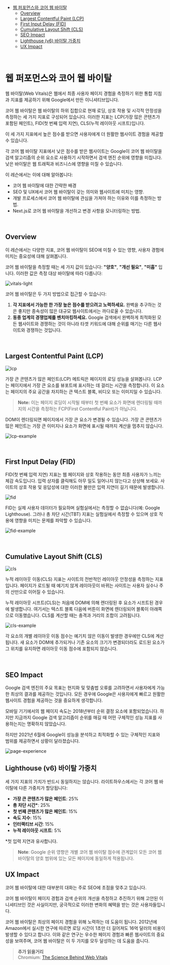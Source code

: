 - [웹 퍼포먼스와 코어 웹 바이탈](#웹-퍼포먼스와-코어-웹-바이탈)
  - [Overview](#overview)
  - [Largest Contentful Paint (LCP)](#largest-contentful-paint-lcp)
  - [First Input Delay (FID)](#first-input-delay-fid)
  - [Cumulative Layout Shift (CLS)](#cumulative-layout-shift-cls)
  - [SEO Impact](#seo-impact)
  - [Lighthouse (v6) 바이탈 가중치](#lighthouse-v6-바이탈-가중치)
  - [UX Impact](#ux-impact)

<br />

# 웹 퍼포먼스와 코어 웹 바이탈

웹 바이탈(Web Vitals)은 웹에서 최종 사용자 페이지 경험을 측정하기 위한 통합 지침과 지표를 제공하기 위해 Google에서 만든 이니셔티브입니다.

코어 웹 바이탈은 웹 바이탈의 하위 집합으로 현재 로딩, 상호 작용 및 시각적 안정성을 측정하는 세 가지 지표로 구성되어 있습니다. 이러한 지표는 LCP(가장 많은 콘텐츠가 포함된 페인트), FID(첫 번째 입력 지연), CLS(누적 레이아웃 시프트)입니다.

이 세 가지 지표에서 높은 점수를 받으면 사용자에게 더 원활한 웹사이트 경험을 제공할 수 있습니다.

각 코어 웹 바이탈 지표에서 낮은 점수를 받은 웹사이트는 Google이 코어 웹 바이탈을 검색 알고리즘의 순위 요소로 사용하기 시작하면서 검색 엔진 순위에 영향을 미칩니다. 낮은 바이탈은 웹 트래픽과 비즈니스에 영향을 미칠 수 있습니다.

이 레슨에서는 이에 대해 알아봅니다:

- 코어 웹 바이탈에 대한 간략한 배경
- SEO 및 UX에서 코어 웹 바이탈이 갖는 의미와 웹사이트에 미치는 영향.
- 개발 프로세스에서 코어 웹 바이탈에 관심을 가져야 하는 이유와 이를 측정하는 방법.
- Next.js로 코어 웹 바이탈을 개선하고 변경 사항을 모니터링하는 방법.

<br />

## Overview

이 레슨에서는 다양한 지표, 코어 웹 바이탈이 SEO에 미칠 수 있는 영향, 사용자 경험에 미치는 중요성에 대해 살펴봅니다.

코어 웹 바이탈을 측정할 때는 세 가지 값이 있습니다: **"양호"**, **"개선 필요"**, **"미흡"** 입니다. 이러한 값은 측정 대상 바이탈에 따라 다릅니다:

![vitals-light](./assets/Performance%20&%20Core%20Web%20Vitals/vitals-light.png)

코어 웹 바이탈은 두 가지 방법으로 접근할 수 있습니다:

1. **각 지표에서 가능한 한 가장 높은 점수를 받으려고 노력하세요.** 완벽을 추구하는 것은 좋지만 종속성이 많은 대규모 웹사이트에서는 까다로울 수 있습니다.
2. **동종 업계의 경쟁업체를 벤치마킹하세요.** Google 검색에서 완벽하게 최적화된 모든 웹사이트와 경쟁하는 것이 아니라 타겟 키워드에 대해 순위를 매기는 다른 웹사이트와 경쟁하는 것입니다.

<br />

## Largest Contentful Paint (LCP)

![lcp](./assets/Performance%20&%20Core%20Web%20Vitals/lcp.avif)

가장 큰 콘텐츠가 많은 페인트(LCP) 메트릭은 페이지의 로딩 성능을 살펴봅니다. LCP는 페이지에서 가장 큰 요소를 뷰포트에 표시하는 데 걸리는 시간을 측정합니다. 이 요소는 페이지의 주요 공간을 차지하는 큰 텍스트 블록, 비디오 또는 이미지일 수 있습니다.

> **Note:** 이는 페이지 로딩이 시작될 때부터 첫 번째 요소가 화면에 렌더링될 때까지의 시간을 측정하는 FCP(First Contentful Paint)가 아닙니다.

DOM이 렌더링되면 페이지에서 가장 큰 요소가 변경될 수 있습니다. 가장 큰 콘텐츠가 많은 페인트는 가장 큰 이미지나 요소가 화면에 표시될 때까지 계산을 멈추지 않습니다.

![lcp-example](./assets/Performance%20&%20Core%20Web%20Vitals/lcp-example.avif)

<br />

## First Input Delay (FID)

FID(첫 번째 입력 지연) 지표는 웹 페이지와 상호 작용하는 동안 최종 사용자가 느끼는 체감 속도입니다. 입력 상자를 클릭해도 아무 일도 일어나지 않는다고 상상해 보세요. 사이트의 상호 작용 및 응답성에 대한 이러한 불만은 입력 지연이 길기 때문에 발생합니다.

![fid](./assets/Performance%20&%20Core%20Web%20Vitals/fid.png)

FID는 실제 사용자 데이터가 필요하며 실험실에서는 측정할 수 없습니다(예: Google Lighthouse). 그러나 총 차단 시간(TBT) 지표는 실험실에서 측정할 수 있으며 상호 작용에 영향을 미치는 문제를 파악할 수 있습니다.

![fid-example](./assets/Performance%20&%20Core%20Web%20Vitals/fid-example.png)

<br />

## Cumulative Layout Shift (CLS)

![cls](./assets/Performance%20&%20Core%20Web%20Vitals/cls.png)

누적 레이아웃 이동(CLS) 지표는 사이트의 전반적인 레이아웃 안정성을 측정하는 지표입니다. 페이지가 로드될 때 예기치 않게 레이아웃이 바뀌는 사이트는 사용자 실수나 주의 산만으로 이어질 수 있습니다.

누적 레이아웃 시프트(CLS)는 처음에 DOM에 의해 렌더링된 후 요소가 시프트된 경우에 발생합니다. 여기서는 텍스트 블록 다음에 버튼이 화면에 렌더링되어 블록이 아래쪽으로 이동했습니다. CLS를 계산할 때는 충격과 거리의 조합이 고려됩니다.

![cls-example](./assets/Performance%20&%20Core%20Web%20Vitals/cls-example.png)

각 요소의 개별 레이아웃 이동 점수는 예기치 않은 이동이 발생한 경우에만 CLS에 계산됩니다. 새 요소가 DOM에 추가되거나 기존 요소의 크기가 변경되더라도 로드된 요소가 그 위치를 유지하면 레이아웃 이동 점수에 포함되지 않습니다.

<br />

## SEO Impact

Google 검색 엔진의 주요 목표는 현지화 및 맞춤법 오류를 고려하면서 사용자에게 가능한 최상의 결과를 제공하는 것입니다. 모든 경우에 Google은 사용자에게 빠르고 원활한 웹사이트 경험을 제공하는 것을 중요하게 생각합니다.

모바일 기기에서의 웹 페이지 속도는 2018년부터 순위 결정 요소에 포함되었습니다. 하지만 지금까지 Google 검색 알고리즘이 순위를 매길 때 어떤 구체적인 성능 지표를 사용하는지는 명확하지 않았습니다.

하지만 2021년 6월에 Google이 성능을 분석하고 최적화할 수 있는 구체적인 지표와 범위를 제공하면서 상황이 달라졌습니다.

![page-experience](./assets/Performance%20&%20Core%20Web%20Vitals/page-experience.png)

## Lighthouse (v6) 바이탈 가중치

세 가지 지표의 가치가 반드시 동일하지는 않습니다. 라이트하우스에서는 각 코어 웹 바이탈에 다른 가중치가 할당됩니다:

- **가장 큰 콘텐츠가 많은 페인트**: 25%
- **총 차단 시간\***: 25%
- **첫 번째 콘텐츠가 많은 페인트**: 15%
- **속도 지수**: 15%
- **인터랙티브 시간**: 15%
- **누적 레이아웃 시프트**: 5%

\*첫 입력 지연과 유사합니다.

> **Note**: Google 순위 영향은 개별 코어 웹 바이탈 점수에 관계없이 모든 코어 웹 바이탈의 양호 범위에 있는 모든 페이지에 동일하게 적용됩니다.

## UX Impact

코어 웹 바이탈에 대한 대부분의 대화는 주로 SEO에 초점을 맞추고 있습니다.

코어 웹 바이탈이 페이지 경험과 검색 순위의 개선을 측정하고 추진하기 위해 고안된 이니셔티브인 것은 사실이지만, 궁극적으로 이러한 변화의 혜택을 받는 것은 사용자들입니다.

코어 웹 바이탈은 최상의 페이지 경험을 위해 노력하는 데 도움이 됩니다. 2012년에 Amazon에서 실시한 연구에 따르면 로딩 시간이 1초만 더 길어져도 16억 달러의 비용이 발생할 수 있다고 합니다. 이와 같은 연구는 우수한 페이지 경험과 빠른 웹사이트의 중요성을 보여주며, 코어 웹 바이탈은 이 두 가지를 모두 달성하는 데 도움을 줍니다.

> **추가 읽을거리**  
> Chromium: [The Science Behind Web Vitals](https://nextjs.org/docs/pages/building-your-application/routing)
